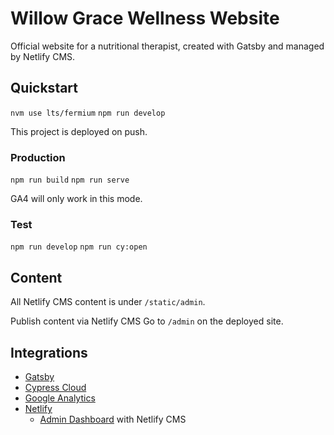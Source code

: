 # Willow Grace Wellness Website
Official website for a nutritional therapist, created with Gatsby and managed by Netlify CMS.

## Quickstart
`nvm use lts/fermium`
`npm run develop`

This project is deployed on push.

### Production
`npm run build`
`npm run serve`

GA4 will only work in this mode.

### Test
`npm run develop`
`npm run cy:open`

## Content 

All Netlify CMS content is under `/static/admin`.

Publish content via Netlify CMS
Go to `/admin` on the deployed site.

## Integrations
- [Gatsby](https://www.gatsbyjs.com/gatsby-4/)
- [Cypress Cloud](https://cloud.cypress.io)
- [Google Analytics](https://analytics.google.com/analytics/web/)
- [Netlify](https://app.netlify.com/)
  - [Admin Dashboard](https://www.boisewillowgracewellness.com/admin/) with Netlify CMS
